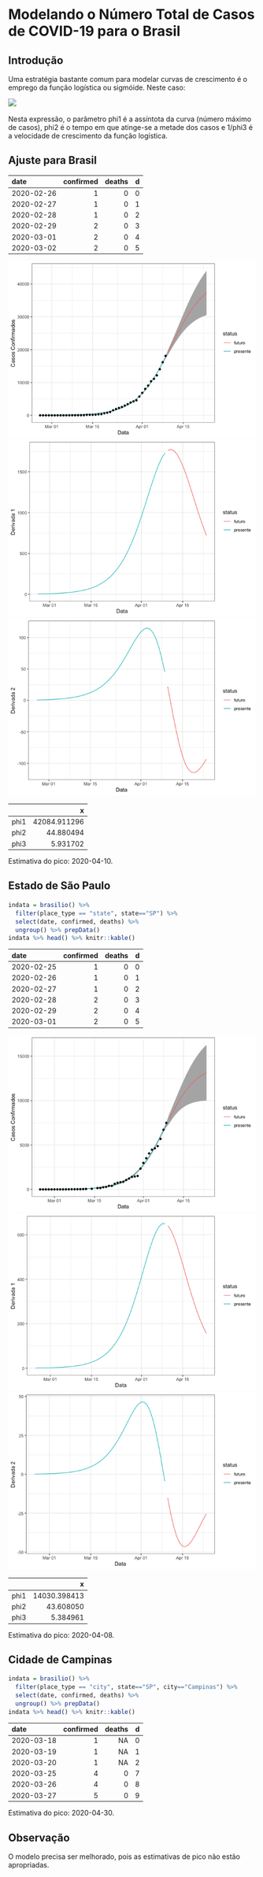 Modelando o Número Total de Casos de COVID-19 para o Brasil
================

## Introdução

Uma estratégia bastante comum para modelar curvas de crescimento é o
emprego da função logística ou sigmóide. Neste caso:

![](https://render.githubusercontent.com/render/math?math=%5Cfrac%7B%5Cphi_1%7D%7B1%20%2B%20%5Cexp%5Cleft%5C%7B%5Cfrac%7B%5Cphi_2%20-%20x%7D%7B%5Cphi_3%7D%5Cright%5C%7D%7D)

Nesta expressão, o parâmetro phi1 é a assíntota da curva (número máximo
de casos), phi2 é o tempo em que atinge-se a metade dos casos e 1/phi3 é
a velocidade de crescimento da função logística.

## Ajuste para Brasil

| date       | confirmed | deaths | d |
| :--------- | --------: | -----: | -: |
| 2020-02-26 |         1 |      0 | 0 |
| 2020-02-27 |         1 |      0 | 1 |
| 2020-02-28 |         1 |      0 | 2 |
| 2020-02-29 |         2 |      0 | 3 |
| 2020-03-01 |         2 |      0 | 4 |
| 2020-03-02 |         2 |      0 | 5 |

![](logistica_files/figure-gfm/unnamed-chunk-1-1.png)<!-- -->![](logistica_files/figure-gfm/unnamed-chunk-1-2.png)<!-- -->![](logistica_files/figure-gfm/unnamed-chunk-1-3.png)<!-- -->

|      |            x |
| ---- | -----------: |
| phi1 | 42084.911296 |
| phi2 |    44.880494 |
| phi3 |     5.931702 |

Estimativa do pico: 2020-04-10.

## Estado de São Paulo

``` r
indata = brasilio() %>%
  filter(place_type == "state", state=="SP") %>%
  select(date, confirmed, deaths) %>%
  ungroup() %>% prepData()
indata %>% head() %>% knitr::kable()
```

| date       | confirmed | deaths | d |
| :--------- | --------: | -----: | -: |
| 2020-02-25 |         1 |      0 | 0 |
| 2020-02-26 |         1 |      0 | 1 |
| 2020-02-27 |         1 |      0 | 2 |
| 2020-02-28 |         2 |      0 | 3 |
| 2020-02-29 |         2 |      0 | 4 |
| 2020-03-01 |         2 |      0 | 5 |

![](logistica_files/figure-gfm/unnamed-chunk-3-1.png)<!-- -->![](logistica_files/figure-gfm/unnamed-chunk-3-2.png)<!-- -->![](logistica_files/figure-gfm/unnamed-chunk-3-3.png)<!-- -->

|      |            x |
| ---- | -----------: |
| phi1 | 14030.398413 |
| phi2 |    43.608050 |
| phi3 |     5.384961 |

Estimativa do pico: 2020-04-08.

## Cidade de Campinas

``` r
indata = brasilio() %>%
  filter(place_type == "city", state=="SP", city=="Campinas") %>%
  select(date, confirmed, deaths) %>%
  ungroup() %>% prepData()
indata %>% head() %>% knitr::kable()
```

| date       | confirmed | deaths | d |
| :--------- | --------: | -----: | -: |
| 2020-03-18 |         1 |     NA | 0 |
| 2020-03-19 |         1 |     NA | 1 |
| 2020-03-20 |         1 |     NA | 2 |
| 2020-03-25 |         4 |      0 | 7 |
| 2020-03-26 |         4 |      0 | 8 |
| 2020-03-27 |         5 |      0 | 9 |

Estimativa do pico: 2020-04-30.

## Observação

O modelo precisa ser melhorado, pois as estimativas de pico não estão
apropriadas.
